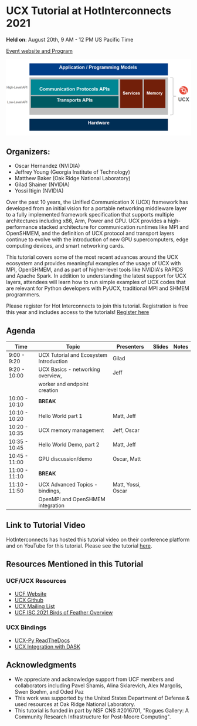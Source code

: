# UCX Tutorial at HotInterconnects 2021

**Held on**: August 20th, 9 AM - 12 PM US Pacific Time 

[Event website and Program](https://hoti.org/program.html)

![UCX Layer](fig/ucx_tutorial_layer_diagram_2021.png)

## Organizers:
* Oscar Hernandez (NVIDIA)
* Jeffrey Young (Georgia Institute of Technology)
* Matthew Baker (Oak Ridge National Laboratory)
* Gilad Shainer (NVIDIA)
* Yossi Itigin (NVIDIA) 

Over the past 10 years, the Unified Communication X (UCX) framework has developed from an initial vision for a portable networking middleware layer to a fully implemented framework specification that supports multiple architectures including x86, Arm, Power and GPU. UCX provides a high-performance stacked architecture for communication runtimes like MPI and OpenSHMEM, and the definition of UCX protocol and transport layers continue to evolve with the introduction of new GPU supercomputers, edge computing devices, and smart networking cards. 

This tutorial covers some of the most recent advances around the UCX ecosystem and provides meaningful examples of the usage of UCX with MPI, OpenSHMEM, and as part of higher-level tools like NVIDIA's RAPIDS and Apache Spark. In addition to understanding the latest support for UCX layers, attendees will learn how to run simple examples of UCX codes that are relevant for Python developers with PyUCX, traditional MPI and SHMEM programmers.

Please register for Hot Interconnects to join this tutorial. Registration is free this year and includes access to the tutorials! [Register here](https://hoti.123signup.com/event/registration/kjxzx)

## Agenda

| Time          | Topic                                   | Presenters     | Slides | Notes |
| ------------- | --------------------------------------- | ------------- | ------ | ----- |
| 9:00 - 9:20    | UCX Tutorial and Ecosystem Introduction | Gilad |        |       |
| 9:20 - 10:00   | UCX Basics - networking overview,       | Jeff    |        |       |
|                | worker and endpoint creation            |              |        |       |
| 10:00 - 10:10  | **BREAK**                               |               |        |       |
| 10:10 - 10:20  | Hello World part 1                      |  Matt, Jeff  |        |       |
| 10:20 - 10:35  | UCX memory management                   |  Jeff, Oscar        |        |       |
| 10:35 - 10:45  | Hello World Demo, part 2                |  Matt, Jeff   |        |       |
| 10:45 - 11:00  | GPU discussion/demo                     |  Oscar, Matt  |        |       |
| 11:00 - 11:10  | **BREAK**                               |               |        |       |
| 11:10 - 11:50  | UCX Advanced Topics - bindings,         |  Matt, Yossi, Oscar |        |       |
|                | OpenMPI and OpenSHMEM integration       |   |        |       |


## Link to Tutorial Video

HotInterconnects has hosted this tutorial video on their conference platform and on YouTube for this tutorial. Please see the tutorial [here](https://www.youtube.com/watch?v=QJIgAGZayUA).

## Resources Mentioned in this Tutorial

### UCF/UCX Resources
* [UCF Website](www.openucx.org)
* [UCX Github](https://github.com/openucx/ucx)
* [UCX Mailing List](https://elist.ornl.gov/mailman/listinfo/ucx-group)
* [UCF ISC 2021 Birds of Feather Overview](https://openucx.org/wp-content/uploads/2021/07/UCF-UCX-BOF-ISC-2021.pdf)

### UCX Bindings
* [UCX-Py ReadTheDocs](https://ucx-py.readthedocs.io/en/latest/)
* [UCX Integration with DASK](https://blog.dask.org/2019/06/09/ucx-dgx)

## Acknowledgments
* We appreciate and acknowledge support from UCF members and collaborators including Pavel Shamis, Alina Sklarevich, Alex Margolis, Swen Boehm, and Oded Paz​
* This work was supported by the United States Department of Defense & used resources at Oak Ridge National Laboratory.
* This tutorial is funded in part by NSF CNS #2016701, "Rogues Gallery: A Community Research Infrastructure for Post-Moore Computing".

